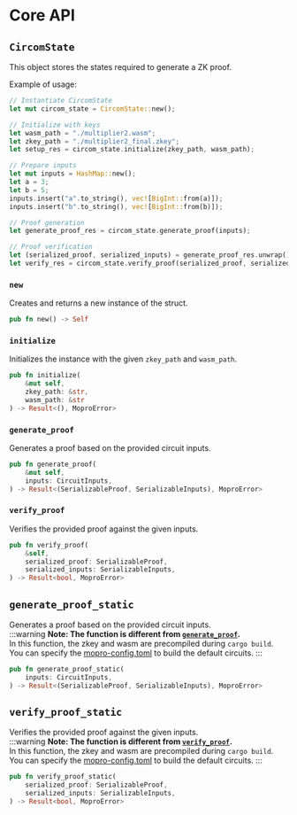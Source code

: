 # Core API

## `CircomState`

This object stores the states required to generate a ZK proof.

Example of usage:

```rust
// Instantiate CircomState
let mut circom_state = CircomState::new();

// Initialize with keys
let wasm_path = "./multiplier2.wasm";
let zkey_path = "./multiplier2_final.zkey";
let setup_res = circom_state.initialize(zkey_path, wasm_path);

// Prepare inputs
let mut inputs = HashMap::new();
let a = 3;
let b = 5;
inputs.insert("a".to_string(), vec![BigInt::from(a)]);
inputs.insert("b".to_string(), vec![BigInt::from(b)]);

// Proof generation
let generate_proof_res = circom_state.generate_proof(inputs);

// Proof verification
let (serialized_proof, serialized_inputs) = generate_proof_res.unwrap();
let verify_res = circom_state.verify_proof(serialized_proof, serialized_inputs);
```

### `new`

Creates and returns a new instance of the struct.

```rust
pub fn new() -> Self
```

### `initialize`

Initializes the instance with the given `zkey_path` and `wasm_path`.

```rust
pub fn initialize(
    &mut self,
    zkey_path: &str,
    wasm_path: &str
) -> Result<(), MoproError>
```

### `generate_proof`

Generates a proof based on the provided circuit inputs.

```rust
pub fn generate_proof(
    &mut self,
    inputs: CircuitInputs,
) -> Result<(SerializableProof, SerializableInputs), MoproError>
```

### `verify_proof`

Verifies the provided proof against the given inputs.

```rust
pub fn verify_proof(
    &self,
    serialized_proof: SerializableProof,
    serialized_inputs: SerializableInputs,
) -> Result<bool, MoproError>
```

## `generate_proof_static`

Generates a proof based on the provided circuit inputs.<br/>
:::warning
**Note: The function is different from [`generate_proof`](#generate_proof).** <br/>
In this function, the zkey and wasm are precompiled during `cargo build`. <br/>
You can specify the [mopro-config.toml](configuration) to build the default circuits.
:::

```rust
pub fn generate_proof_static(
    inputs: CircuitInputs,
) -> Result<(SerializableProof, SerializableInputs), MoproError>
```

## `verify_proof_static`

Verifies the provided proof against the given inputs.<br/>
:::warning
**Note: The function is different from [`verify_proof`](#verify_proof).** <br/>
In this function, the zkey and wasm are precompiled during `cargo build`. <br/>
You can specify the [mopro-config.toml](configuration) to build the default circuits.
:::

```rust
pub fn verify_proof_static(
    serialized_proof: SerializableProof,
    serialized_inputs: SerializableInputs,
) -> Result<bool, MoproError>
```
